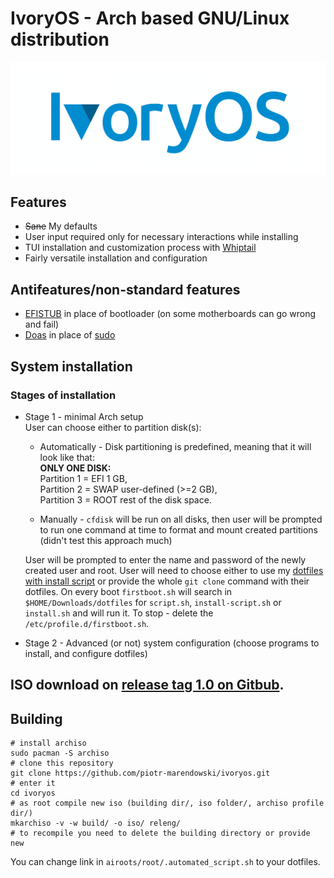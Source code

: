 # IvoryOS - Arch based GNU/Linux distribution
![IvoryOS banner](assets/IvoryOS.png)

## Features
- ~~Sane~~ My defaults
- User input required only for necessary interactions while installing
- TUI installation and customization process with [Whiptail](https://en.wikibooks.org/wiki/Bash_Shell_Scripting/Whiptail)
- Fairly versatile installation and configuration

## Antifeatures/non-standard features
- [EFISTUB](https://wiki.archlinux.org/title/EFISTUB) in place of bootloader (on some motherboards can go wrong and fail)
- [Doas](https://wiki.archlinux.org/title/Doas) in place of [sudo](https://wiki.archlinux.org/title/Sudo)

## System installation

### Stages of installation
- Stage 1 - minimal Arch setup<br>
    User can choose either to partition disk(s):
    - Automatically - Disk partitioning is predefined, meaning that it will look like that:<br>
      **ONLY ONE DISK:**<br>
      Partition 1 = EFI 1 GB,<br>
      Partition 2 = SWAP user-defined (>=2 GB),<br>
      Partition 3 = ROOT rest of the disk space.

    - Manually - `cfdisk` will be run on all disks, then user will be prompted to run one command at time to format and mount created partitions (didn't test this approach much)

    User will be prompted to enter the name and password of the newly created user and root. User will need to choose either to use my [dotfiles with install script](https://github.com/piotr-marendowski/dotfiles) or provide the whole `git clone` command with their dotfiles. On every boot `firstboot.sh` will search in `$HOME/Downloads/dotfiles` for `script.sh`, `install-script.sh` or `install.sh` and will run it. To stop - delete the `/etc/profile.d/firstboot.sh`.

- Stage 2 - Advanced (or not) system configuration (choose programs to install, and configure dotfiles)

## ISO download on [release tag 1.0 on Gitbub](https://github.com/piotr-marendowski/ivoryos/releases/tag/1.0).

## Building
```
# install archiso
sudo pacman -S archiso
# clone this repository
git clone https://github.com/piotr-marendowski/ivoryos.git
# enter it
cd ivoryos
# as root compile new iso (building dir/, iso folder/, archiso profile dir/)
mkarchiso -v -w build/ -o iso/ releng/
# to recompile you need to delete the building directory or provide new
```
You can change link in `airoots/root/.automated_script.sh` to your dotfiles.
